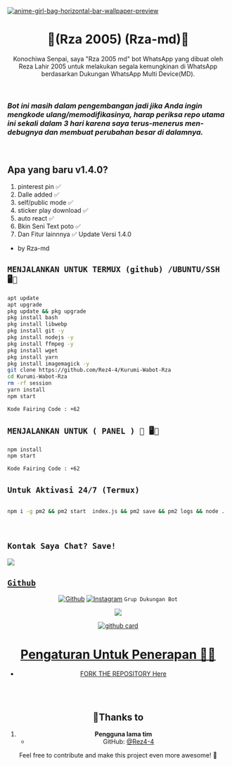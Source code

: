 <a href="https://ibb.co/ygKJyM6"><img src="https://i.ibb.co/sscrwDK/anime-girl-bag-horizontal-bar-wallpaper-preview.jpg" alt="anime-girl-bag-horizontal-bar-wallpaper-preview" border="0"></a>
<h1 align="center">📝(Rza 2005) (Rza-md)📝<br></h1>

<p align="center"> 
  Konochiwa Senpai, saya "Rza 2005 md" bot WhatsApp yang dibuat oleh Reza Lahir 2005 untuk melakukan segala kemungkinan di WhatsApp berdasarkan Dukungan WhatsApp Multi Device(MD).
</p>
</br>

### *Bot ini masih dalam pengembangan jadi jika Anda ingin mengkode ulang/memodifikasinya, harap periksa repo utama ini sekali dalam 3 hari karena saya terus-menerus men-debugnya dan membuat perubahan besar di dalamnya.*
</br>

## Apa yang baru v1.4.0?

1. pinterest pin ✅️
2. Dalle added ✅️
3. self/public mode ✅️
4. sticker play download ✅️
5. auto react ✅️
6. Bkin Seni Text poto ✅️
7. Dan Fitur lainnnya ✅️
Update Versi 1.4.0 

- by Rza-md

## `MENJALANKAN UNTUK TERMUX (github) /UBUNTU/SSH 🖥️📱`

```bash
apt update
apt upgrade
pkg update && pkg upgrade
pkg install bash
pkg install libwebp
pkg install git -y
pkg install nodejs -y 
pkg install ffmpeg -y 
pkg install wget
pkg install yarn
pkg install imagemagick -y
git clone https://github.com/Rez4-4/Kurumi-Wabot-Rza
cd Kurumi-Wabot-Rza
rm -rf session
yarn install
npm start

Kode Fairing Code : +62

```
## `MENJALANKAN UNTUK ( PANEL ) 📮 🖥️📱`

```bash
npm install
npm start

Kode Fairing Code : +62
```
## `Untuk Aktivasi 24/7 (Termux)`

```bash

npm i -g pm2 && pm2 start  index.js && pm2 save && pm2 logs && node .

```
</br>

## ```Kontak Saya Chat? Save!```

<p align="center">

<a href="https://api.whatsapp.com/send?phone=6283847334166&text=𝘩𝘦𝘭𝘭𝘰+𝘮𝘢𝘴𝘵𝘦𝘳"><img src="https://img.shields.io/badge/Kontak Rez 2005 ✓-25D366?style=for-the-badge&logo=whatsapp&logoColor=white" />

</p>

## ```Github```
<div align="center">
   <a href="https://github.com/Rez4-4" target="_blank"><img src="https://img.shields.io/badge/github-%23121011.svg?style=for-the-badge&logo=github&logoColor=white" alt="Github"/></a>
   <a 
     
<div align="center">
<a href="https://instagram.com/rezaa.205" target="_blank"><img src="https://img.shields.io/badge/instagram-%2397169e.svg?style=for-the-badge&logo=instagram&logoColor=white" alt="Instagram"/></a>
   <a 
     
## ```Grup Dukungan Bot```
<p align="center">

<a href="https://chat.whatsapp.com/LBrZKtCpy7X1hZok3VyCNi"><img src="https://img.shields.io/badge/Join Grup WhatsApp Rza-25D366?style=for-the-badge&logo=whatsapp&logoColor=white" />

</p>

![github card](https://github-readme-stats.vercel.app/api/pin/?username=Rez4-4&repo=Kurumi-Wabot-Rza&theme=highcontrast)


# Pengaturan Untuk Penerapan 💬🦋

- FORK THE REPOSITORY [Here](https://github.com/Rez4-4)

<br>
<br>
 <h2 align="center"> 🥈Thanks to
</h2>


1. **Pengguna lama tim**
   - GitHub: [@Rez4-4](https://github.com/Rez4-4)

Feel free to contribute and make this project even more awesome! 💬
